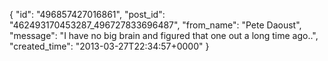  {
   "id": "496857427016861",
   "post_id": "462493170453287_496727833696487",
   "from_name": "Pete Daoust",
   "message": "I have no big brain and figured that one out a long time ago..",
   "created_time": "2013-03-27T22:34:57+0000"
 }
